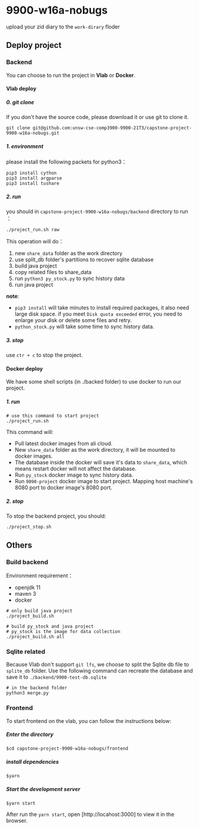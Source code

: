 # 9900-w16a-nobugs

upload your zid diary to the `work-dirary` floder

## Deploy project

### Backend

You can choose to run the project in **Vlab** or **Docker**.

#### Vlab deploy

##### 0. git clone

If you don't have the source code, please download it or use git to clone it.

```
git clone git@github.com:unsw-cse-comp3900-9900-21T3/capstone-project-9900-w16a-nobugs.git
```

##### 1. environment

please install the following packets for python3：

```
pip3 install cython
pip3 install argparse
pip3 install tushare
```

##### 2. run

you should in `capstone-project-9900-w16a-nobugs/backend` directory to run ：

```
./project_run.sh raw
```

This operation will do：

1. new `share_data` folder as the work directory
2. use split_db folder's partitions to recover sqlite database
3. build java project
4. copy related files to share_data
5. run `python3 py_stock.py` to sync history data
6. run java project

**note**:

- `pip3 install` will take minutes to install required packages, it also need large disk space. if you meet `Disk quota exceeded` error, you need to enlarge your disk or delete some files and retry.
- `python_stock.py` will take some time to sync history data.

##### 3. stop

use `ctr + c` to stop the project.

#### Docker deploy

We have some shell scripts (in ./backed folder) to use docker to run our project.

##### 1. run

```
# use this command to start project
./project_run.sh
```

This command will:

- Pull latest docker images from ali cloud.
- New `share_data` folder as the work directory, it will be mounted to docker images.
- The database inside the docker will save it's data to `share_data`, which means restart docker will not affect the database.
- Run `py_stock` docker image to sync history data.
- Run `9090-project` docker image to start project. Mapping host machine's 8080 port to docker image's 8080 port.

##### 2. stop

To stop the backend project, you should:

```
./project_stop.sh
```

## Others

### Build backend

Environment requirement：

- openjdk 11
- maven 3
- docker

```
# only build java project
./project_build.sh 

# build py_stock and java project
# py_stock is the image for data collection
./project_build.sh all
```

### Sqlite related

Because Vlab don't support `git lfs`, we choose to split the Sqlite db file to `splite_db` folder. Use the following command can recreate the database and save it to `./backend/9900-test-db.sqlite`

```
# in the backend folder
python3 merge.py
```

### Frontend

To start frontend on the vlab, you can follow the instructions below:
##### Enter the directory
```
$cd capstone-project-9900-w16a-nobugs/frontend
```

##### install dependencies
```
$yarn
```

##### Start the development server
```
$yarn start
```

After run the `yarn start`,  open [http://locahost:3000] to view it in the browser.

